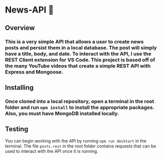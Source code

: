 # News-API :newspaper:

## Overview

### This is a very simple API that allows a user to create news posts and persist them in a local database. The post will simply have a title, body, and date. To interact with the API, I use the REST Client extension for VS Code. This project is based off of the many YouTube videos that create a simple REST API with Express and Mongoose.

## Installing

### Once cloned into a local repository, open a terminal in the root folder and run ```npm install``` to install the appropriate packages. Also, you must have **MongoDB** installed locally.

## Testing

You can begin working with the API by running ```npm run devStart``` in the terminal. The file ```posts.rest``` in the root folder contains requests that can be used to interact with the API once it is running.
